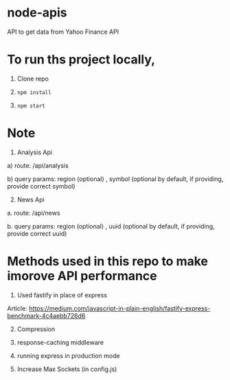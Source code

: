 # node-apis

API to get data from Yahoo Finance API

# To run ths project locally,

1. Clone repo

2. <code>npm install</code>

3. <code>npm start</code>

# Note

1. Analysis Api

a) route: /api/analysis

b) query params: region (optional) , symbol (optional by default, if providing, provide correct symbol)

2. News Api

a. route: /api/news

b. query params: region (optional) , uuid (optional by default, if providing, provide correct uuid)

# Methods used in this repo to make imorove API performance

1. Used fastify in place of express

Article: https://medium.com/javascript-in-plain-english/fastify-express-benchmark-4c4aebb726d6

2. Compression

3. response-caching middleware

4. running express in production mode

5. Increase Max Sockets (in config.js)

